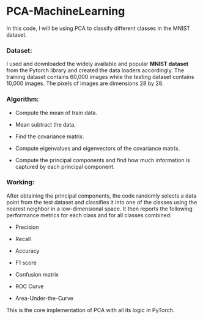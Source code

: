 # PCA-MachineLearning

In this code, I will be using PCA to classify different classes in the MNIST dataset.

### Dataset:

I used and downloaded the widely available and popular **MNIST dataset** from the Pytorch library and created the data loaders accordingly. The training dataset contains 60,000 images while the testing dataset contains 10,000 images. The pixels of images are dimensions 28 by 28.

### Algorithm:

-   Compute the mean of train data.

-   Mean subtract the data.

-   Find the covariance matrix.

-   Compute eigenvalues and eigenvectors of the covariance matrix.

-   Compute the principal components and find how much information is
    captured by each principal component.

### Working:

After obtaining the principal components, the code randomly selects a data point from the test dataset and classifies it into one of the classes using the nearest neighbor in a low-dimensional space. It then reports the following performance metrics for each class and for all classes combined:

-   Precision

-   Recall

-   Accuracy

-   F1 score

-   Confusion matrix

-   ROC Curve

-   Area-Under-the-Curve

This is the core implementation of PCA with all its logic in PyTorch.
